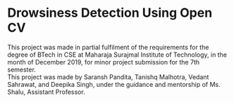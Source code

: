 # Drowsiness Detection Using Open CV
This project was made in partial fulfilment of the requirements for the degree of BTech in CSE at Maharaja Surajmal Institute of Technology, in the month of December 2019, for minor project submission for the 7th semester.  
This project was made by Saransh Pandita, Tanishq Malhotra, Vedant Sahrawat, and Deepika Singh, under the guidance and mentorship of Ms. Shalu, Assistant Professor.  
